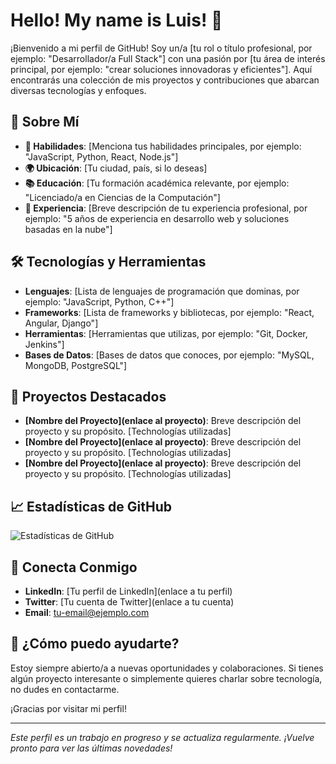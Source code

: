 # Hello! My name is Luis! 👋

¡Bienvenido a mi perfil de GitHub! Soy un/a [tu rol o título profesional, por ejemplo: "Desarrollador/a Full Stack"] con una pasión por [tu área de interés principal, por ejemplo: "crear soluciones innovadoras y eficientes"]. Aquí encontrarás una colección de mis proyectos y contribuciones que abarcan diversas tecnologías y enfoques.

## 🚀 Sobre Mí

- **🔧 Habilidades**: [Menciona tus habilidades principales, por ejemplo: "JavaScript, Python, React, Node.js"]
- **🌍 Ubicación**: [Tu ciudad, país, si lo deseas]
- **📚 Educación**: [Tu formación académica relevante, por ejemplo: "Licenciado/a en Ciencias de la Computación"]
- **💼 Experiencia**: [Breve descripción de tu experiencia profesional, por ejemplo: "5 años de experiencia en desarrollo web y soluciones basadas en la nube"]

## 🛠️ Tecnologías y Herramientas

- **Lenguajes**: [Lista de lenguajes de programación que dominas, por ejemplo: "JavaScript, Python, C++"]
- **Frameworks**: [Lista de frameworks y bibliotecas, por ejemplo: "React, Angular, Django"]
- **Herramientas**: [Herramientas que utilizas, por ejemplo: "Git, Docker, Jenkins"]
- **Bases de Datos**: [Bases de datos que conoces, por ejemplo: "MySQL, MongoDB, PostgreSQL"]

## 🌟 Proyectos Destacados

- **[Nombre del Proyecto](enlace al proyecto)**: Breve descripción del proyecto y su propósito. [Technologías utilizadas]
- **[Nombre del Proyecto](enlace al proyecto)**: Breve descripción del proyecto y su propósito. [Technologías utilizadas]
- **[Nombre del Proyecto](enlace al proyecto)**: Breve descripción del proyecto y su propósito. [Technologías utilizadas]

## 📈 Estadísticas de GitHub

![Estadísticas de GitHub](https://github-readme-stats.vercel.app/api?username=tu-usuario&show_icons=true&hide_title=true&hide_rank=true&theme=dark&hide_border=true)

## 🤝 Conecta Conmigo

- **LinkedIn**: [Tu perfil de LinkedIn](enlace a tu perfil)
- **Twitter**: [Tu cuenta de Twitter](enlace a tu cuenta)
- **Email**: [tu-email@ejemplo.com](mailto:tu-email@ejemplo.com)

## 💬 ¿Cómo puedo ayudarte?

Estoy siempre abierto/a a nuevas oportunidades y colaboraciones. Si tienes algún proyecto interesante o simplemente quieres charlar sobre tecnología, no dudes en contactarme.

¡Gracias por visitar mi perfil!

---

*Este perfil es un trabajo en progreso y se actualiza regularmente. ¡Vuelve pronto para ver las últimas novedades!*
